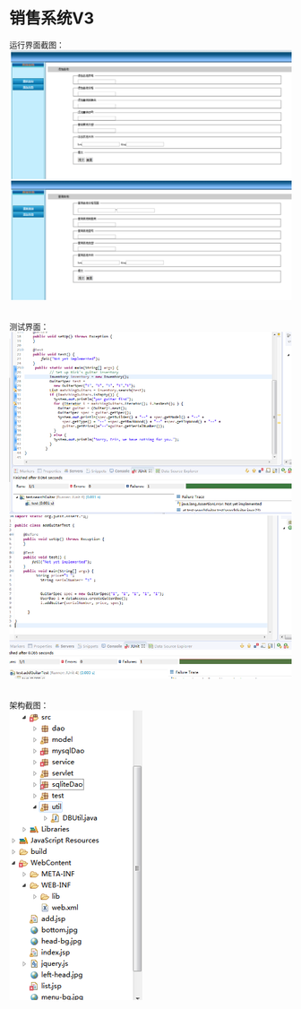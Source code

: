 # 销售系统V3</br>
运行界面截图：  </br>
![image](https://github.com/dbvgfj/test4/blob/master/image/1.png)  </br>
![image](https://github.com/dbvgfj/test4/blob/master/image/2.png)  </br>
</br>
</br>
测试界面： </br>
![image](https://github.com/dbvgfj/test4/blob/master/image/4.png)  </br>
![image](https://github.com/dbvgfj/test4/blob/master/image/5.png)  </br>
</br>
</br>
架构截图：</br>
![image](https://github.com/dbvgfj/test4/blob/master/image/6.png)  </br>
